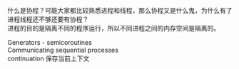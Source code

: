 什么是协程？可能大家都比较熟悉进程和线程，那么协程又是什么鬼，为什么有了进程线程还不够还要有协程？  
进程的目的是隔离不同的程序运行，所以不同进程之间的内存空间是隔离的。  

Generators - semicoroutines  
Communicating sequential processes  
continuation    保存当前上下文  

[并发之痛Thread,Goroutine,Actor]: http://jolestar.com/parallel-programming-model-thread-goroutine-actor/

